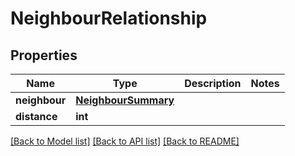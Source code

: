 # NeighbourRelationship

## Properties
Name | Type | Description | Notes
------------ | ------------- | ------------- | -------------
**neighbour** | [**NeighbourSummary**](NeighbourSummary.md) |  | 
**distance** | **int** |  | 

[[Back to Model list]](../README.md#documentation-for-models) [[Back to API list]](../README.md#documentation-for-api-endpoints) [[Back to README]](../README.md)


